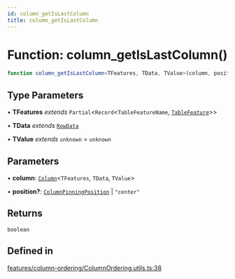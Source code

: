 ```yaml
---
id: column_getIsLastColumn
title: column_getIsLastColumn
---
```


# Function: column\_getIsLastColumn()

```ts
function column_getIsLastColumn<TFeatures, TData, TValue>(column, position?): boolean
```

## Type Parameters

• **TFeatures** *extends* `Partial`\<`Record`\<`TableFeatureName`, [`TableFeature`](../interfaces/tablefeature.md)\>\>

• **TData** *extends* [`RowData`](../type-aliases/rowdata.md)

• **TValue** *extends* `unknown` = `unknown`

## Parameters

• **column**: [`Column`](../type-aliases/column.md)\<`TFeatures`, `TData`, `TValue`\>

• **position?**: [`ColumnPinningPosition`](../type-aliases/columnpinningposition.md) \| `"center"`

## Returns

`boolean`

## Defined in

[features/column-ordering/ColumnOrdering.utils.ts:38](https://github.com/TanStack/table/blob/main/packages/table-core/src/features/column-ordering/ColumnOrdering.utils.ts#L38)
